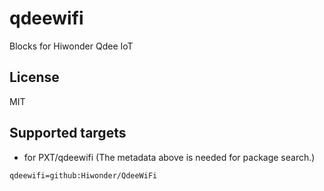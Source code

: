 # qdeewifi

Blocks for Hiwonder Qdee IoT

## License

MIT

## Supported targets

* for PXT/qdeewifi
(The metadata above is needed for package search.)

```package
qdeewifi=github:Hiwonder/QdeeWiFi
```


